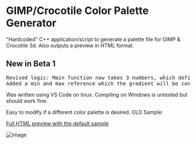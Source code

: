 # GIMP/Crocotile Color Palette Generator
"Hardcoded" C++ application/script to generate a palette file for GIMP &amp; Crocotile 3d. Also outputs a preview in HTML format.

## New in Beta 1
<pre>
Revised logic: Main function now takes 3 numbers, which defines how many steps should be within a gradient.
Added a min and max reference which the gradient will be constrained to.
</pre>

Was written using VS Code on linux. Compiling on Windows is untested but should work fine.


Easy to modify if a different color palette is desired. OLD Sample:

[Full HTML preview with the default sample](https://ryder17z.github.io/GIMP-Crocotile-Color-Palette-Generator/preview.html) 

![image](https://user-images.githubusercontent.com/2000703/123696356-f640d680-d85b-11eb-9282-2350a1dd99fa.png)
